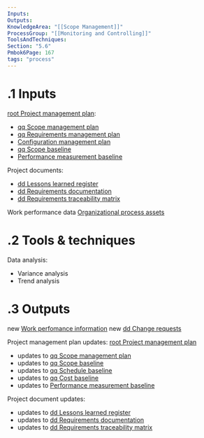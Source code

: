 ```yaml
---
Inputs:
Outputs:
KnowledgeArea: "[[Scope Management]]"
ProcessGroup: "[[Monitoring and Controlling]]"
ToolsAndTechniques:
Section: "5.6"
Pmbok6Page: 167
tags: "process"
---
```

# .1 Inputs
[root Project management plan](root%20Project%20management%20plan.md):
* [qq Scope management plan](qq%20Scope%20management%20plan.md)
* [qq Requirements management plan](qq%20Requirements%20management%20plan.md)
* [Configuration management plan](Configuration%20management%20plan.md)
* [qq Scope baseline](qq%20Scope%20baseline.md)
* [Performance measurement baseline](Performance%20measurement%20baseline.md)

Project documents:
* [dd Lessons learned register](dd%20Lessons%20learned%20register.md)
* [dd Requirements documentation](dd%20Requirements%20documentation.md)
* [dd Requirements traceability matrix](dd%20Requirements%20traceability%20matrix.md)

Work performance data
[Organizational process assets](Organizational%20process%20assets.md)

# .2 Tools & techniques
Data analysis:
* Variance analysis
* Trend analysis

# .3 Outputs

new [Work perfomance information](Work%20perfomance%20information.md)
new [dd Change requests](dd%20Change%20requests.md)

Project management plan updates: [root Project management plan](root%20Project%20management%20plan.md)
* updates to [qq Scope management plan](qq%20Scope%20management%20plan.md)
* updates to [qq Scope baseline](qq%20Scope%20baseline.md)
* updates to [qq Schedule baseline](qq%20Schedule%20baseline.md)
* updates to [qq Cost baseline](qq%20Cost%20baseline.md)
* updates to [Performance measurement baseline](Performance%20measurement%20baseline.md)

Project document updates:
* updates to [dd Lessons learned register](dd%20Lessons%20learned%20register.md)
* updates to [dd Requirements documentation](dd%20Requirements%20documentation.md)
* updates to [dd Requirements traceability matrix](dd%20Requirements%20traceability%20matrix.md)

